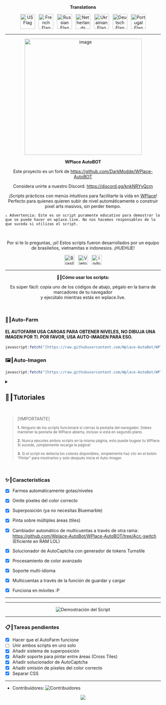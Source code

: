 <p align="center"><strong>Translations</strong></p>
<p align="center">
    <a href="README.md"><img src="https://flagcdn.com/256x192/us.png" width="48" alt="US Flag"></a>
  &nbsp;
    <a href="FR.md"><img src="https://flagcdn.com/256x192/fr.png" width="48" alt="French Flag"></a>
  &nbsp;
    <a href="RU.md"><img src="https://flagcdn.com/256x192/ru.png" width="48" alt="Russian Flag"></a>
  &nbsp;
    <a href="NL.md"><img src="https://flagcdn.com/256x192/nl.png" width="48" alt="Netherlands Flag"></a>
  &nbsp;
    <a href="UK.md"><img src="https://flagcdn.com/256x192/ua.png" width="48" alt="Ukrainian Flag"></a>
  &nbsp;
    <a href="DE.md"><img src="https://flagcdn.com/256x192/de.png" width="48" alt="Deutsch Flag"></a>
  &nbsp;
    <a href="PT.md"><img src="https://flagcdn.com/256x192/pt.png" width="48" alt="Portugal Flag"></a>
</p>

---

<p align="center">
  <img width="379" height="376" alt="image" src="https://github.com/user-attachments/assets/c14ef2b5-e104-4526-9b17-23cb2abc9efe" />
</p>

<p align="center"><strong>WPlace AutoBOT</strong></p>
<p align="center">
    Este proyecto es un fork de <a href="https://github.com/DarkModde/WPlace-AutoBOT"   target="_blank">https://github.com/DarkModde/WPlace-AutoBOT</a>
<p align="center">
    Considera unirte a nuestro Discord: <a href="https://discord.gg/knkNRYyQcm" target="_blank">https://discord.gg/knkNRYyQcm</a>
</p>
<p align="center">
    ¡Scripts prácticos con menús intuitivos para facilitarte la vida en <a href="https://wplace.live" target="_blank">WPlace</a>!<br>
    Perfecto para quienes quieren subir de nivel automáticamente o construir pixel arts masivos, sin perder tiempo.

    ⚠️ Advertencia: Este es un script puramente educativo para demostrar lo que se puede hacer en wplace.live. No nos hacemos responsables de lo que suceda si utilizas el script.
</p>

<br>

<p align="center">
    Por si te lo preguntas, ¡sí! Estos scripts fueron desarrollados por un equipo de brasileños, vietnamitas e indonesios. ¡HUEHUE!</strong></sub>
    <p align="center">
    <img src="https://cdn.jsdelivr.net/gh/hjnilsson/country-flags/svg/br.svg" alt="Brasil" width="32"/>
    &nbsp;
    <img src="https://cdn.jsdelivr.net/gh/hjnilsson/country-flags/svg/vn.svg" alt="Vietnam" width="32"/>
    &nbsp;
    <img src="https://cdn.jsdelivr.net/gh/hjnilsson/country-flags/svg/id.svg" alt="Indonesia" width="32"/>
</p>
</p>

---

<p align="center"><strong>🚀┃Cómo usar los scripts:</strong></p>

<p align="center">
    Es súper fácil: copia uno de los códigos de abajo, pégalo en la barra de marcadores de tu navegador<br>
    y ejecútalo mientras estás en wplace.live.
</p>

<br>

### 🎯┃Auto-Farm
#### EL AUTOFARM USA CARGAS PARA OBTENER NIVELES, NO DIBUJA UNA IMAGEN POR TI. POR FAVOR, USA AUTO-IMAGEN PARA ESO.
```js
javascript:fetch("[https://raw.githubusercontent.com/Wplace-AutoBot/WPlace-AutoBOT/refs/heads/main/Auto-Farm.js](https://raw.githubusercontent.com/Wplace-AutoBot/WPlace-AutoBOT/refs/heads/main/Auto-Farm.js)").then(t=>t.text()).then(eval);
```

### 🖼️┃Auto-Imagen

```js
javascript:fetch("[https://raw.githubusercontent.com/Wplace-AutoBot/WPlace-AutoBOT/refs/heads/main/Auto-Image.js](https://raw.githubusercontent.com/Wplace-AutoBot/WPlace-AutoBOT/refs/heads/main/Auto-Image.js)").then(t=>t.text()).then(eval);
```

<details>
    <summary><h2>📖┃Tutoriales</h2></summary>

---

![Parte 1](https://i.imgur.com/yneG5if.png)

---

![Parte 2](https://i.imgur.com/ZRpU0wZ.png)

---

![Parte 3](https://i.imgur.com/lfjfcEw.png)

</details>


<br>

> [!IMPORTANTE]
> <p><sub><strong>1.</strong> Ninguno de los scripts funcionará si cierras la pestaña del navegador. Debes mantener la pestaña de WPlace abierta, incluso si está en segundo plano.</sub></p>
> <p><sub><strong>2.</strong> Nunca ejecutes ambos scripts en la misma página, esto puede bugear tu WPlace. Si sucede, ¡simplemente recarga la página!</sub></p>
> <p><sub><strong>3.</strong> Si el script no detecta los colores disponibles, simplemente haz clic en el botón "Pintar" para mostrarlos y solo después inicia el Auto-Imager.</sub></p>

<br>

### ✨┃Características

- [x] Farmea automáticamente gotas/niveles
- [x] Omite píxeles del color correcto
- [x] Superposición (ya no necesitas Bluemarble)
- [x] Pinta sobre múltiples áreas (tiles)
- [x] Cambiador automático de multicuentas a través de otra rama: https://github.com/Wplace-AutoBot/WPlace-AutoBOT/tree/Acc-switch (Eficiente en RAM LOL)
- [x] Solucionador de AutoCaptcha con generador de tokens Turnstile
- [x] Procesamiento de color avanzado
- [x] Soporte multi-idioma
- [x] Multicuentas a través de la función de guardar y cargar
- [x] Funciona en móviles :P


---


---

<p align="center">
    <img src="https://i.imgur.com/lyNQUsY.png" alt="Demostración del Script"/>
</p>

---

### 📋┃Tareas pendientes

- [x] Hacer que el AutoFarm funcione
- [ ] Unir ambos scripts en uno solo
- [x] Añadir sistema de superposición
- [x] Añadir soporte para pintar entre áreas (Cross Tiles)
- [x] Añadir solucionador de AutoCaptcha
- [x] Añadir omisión de píxeles del color correcto
- [x] Separar CSS

---

- Contribuidores:
    <img src="https://contrib.rocks/image?repo=Wplace-AutoBot/WPlace-AutoBOT" alt="Contribuidores" />


<p align="center">
    <a href="#"><img src="https://www.google.com/search?q=https://komarev.com/ghpvc/%3Fusername%3DWPlace-AutoBOT%26style%3Dfor-the-badge%26label%3DVistas:%26color%3Dgray"/></a>
</p>
